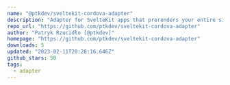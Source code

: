 ```yaml
---
name: "@ptkdev/sveltekit-cordova-adapter"
description: "Adapter for SvelteKit apps that prerenders your entire site as a collection of static files for use with Cordova or Ionic Capacitor (android/ios)"
repo_url: "https://github.com/ptkdev/sveltekit-cordova-adapter"
author: "Patryk Rzucidło [@ptkdev]"
homepage: "https://github.com/ptkdev/sveltekit-cordova-adapter"
downloads: 5
updated: "2023-02-11T20:28:16.646Z"
github_stars: 50
tags: 
  - adapter
---
```

